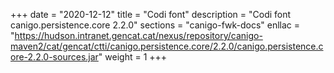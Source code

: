 +++
date        = "2020-12-12"
title       = "Codi font"
description = "Codi font canigo.persistence.core 2.2.0"
sections    = "canigo-fwk-docs"
enllac		= "https://hudson.intranet.gencat.cat/nexus/repository/canigo-maven2/cat/gencat/ctti/canigo.persistence.core/2.2.0/canigo.persistence.core-2.2.0-sources.jar"
weight		= 1
+++

